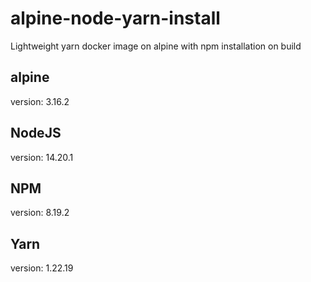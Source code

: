 # alpine-node-yarn-install
Lightweight yarn docker image on alpine with npm installation on build

## alpine
version: 3.16.2

## NodeJS
version: 14.20.1

## NPM
version: 8.19.2

## Yarn
version: 1.22.19
